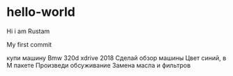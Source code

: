 # hello-world

Hi i am Rustam

My first commit 

купи машину 
Bmw 320d xdrive 2018
Сделай обзор машины 
Цвет синий, в M пакете 
Произведи обсуживание 
Замена масла и фильтров